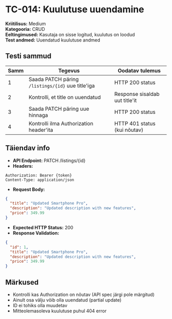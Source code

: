 # TC-014: Kuulutuse uuendamine

**Kriitilisus:** Medium  
**Kategooria:** CRUD  
**Eeltingimused:** Kasutaja on sisse logitud, kuulutus on loodud  
**Test andmed:** Uuendatud kuulutuse andmed

## Testi sammud

| Samm | Tegevus | Oodatav tulemus |
|------|---------|-----------------|
| 1 | Saada PATCH päring `/listings/{id}` uue title'iga | HTTP 200 status |
| 2 | Kontrolli, et title on uuendatud | Response sisaldab uut title'it |
| 3 | Saada PATCH päring uue hinnaga | HTTP 200 status |
| 4 | Kontrolli ilma Authorization header'ita | HTTP 401 status (kui nõutav) |

## Täiendav info
- **API Endpoint:** PATCH /listings/{id}
- **Headers:**
```
Authorization: Bearer {token}
Content-Type: application/json
```
- **Request Body:**
```json
{
  "title": "Updated Smartphone Pro",
  "description": "Updated description with new features",
  "price": 349.99
}
```
- **Expected HTTP Status:** 200
- **Response Validation:**
```json
{
  "id": 1,
  "title": "Updated Smartphone Pro",
  "description": "Updated description with new features", 
  "price": 349.99
}
```

## Märkused
- Kontrolli kas Authorization on nõutav (API spec järgi pole märgitud)
- Ainult osa välju võib olla uuendatud (partial update)
- ID ei tohiks olla muudetav
- Mitteolemasoleva kuulutuse puhul 404 error